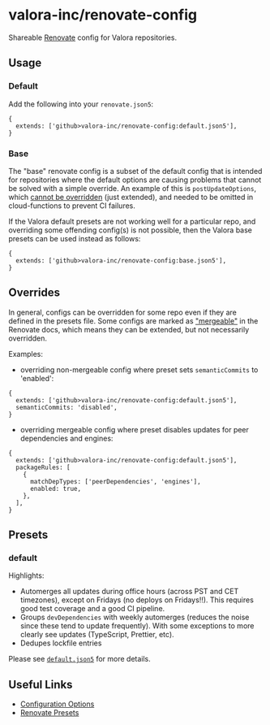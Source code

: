 # valora-inc/renovate-config

Shareable [Renovate](https://renovatebot.com) config for Valora repositories.

## Usage

### Default

Add the following into your `renovate.json5`:

```json5
{
  extends: ['github>valora-inc/renovate-config:default.json5'],
}
```

### Base

The "base" renovate config is a subset of the default config that is intended for repositories where the default options are
causing problems that cannot be solved with a simple override. An example of this is `postUpdateOptions`, which
[cannot be overridden](https://github.com/renovatebot/renovate/discussions/25112#discussioncomment-7239388) (just
extended), and needed to be omitted in cloud-functions to prevent CI failures.

If the Valora default presets are not working well for a particular repo, and overriding some offending config(s) is
not possible, then the Valora base presets can be used instead as follows:

```json5
{
  extends: ['github>valora-inc/renovate-config:base.json5'],
}
```

## Overrides

In general, configs can be overridden for some repo even if they are defined in the presets file. Some configs are marked
as ["mergeable"](https://docs.renovatebot.com/configuration-options/) in the Renovate docs, which means they can be
extended, but not necessarily overridden.

Examples:

- overriding non-mergeable config where preset sets `semanticCommits` to 'enabled':

```json5
{
  extends: ['github>valora-inc/renovate-config:default.json5'],
  semanticCommits: 'disabled',
}
```

- overriding mergeable config where preset disables updates for peer dependencies and engines:

```json5
{
  extends: ['github>valora-inc/renovate-config:default.json5'],
  packageRules: [
    {
      matchDepTypes: ['peerDependencies', 'engines'],
      enabled: true,
    },
  ],
}
```

## Presets

### default

Highlights:

- Automerges all updates during office hours (across PST and CET timezones), except on Fridays (no deploys on Fridays!!). This requires good test coverage and a good CI pipeline.
- Groups `devDependencies` with weekly automerges (reduces the noise since these tend to update frequently). With some exceptions to more clearly see updates (TypeScript, Prettier, etc).
- Dedupes lockfile entries

Please see [`default.json5`](default.json5) for more details.

## Useful Links

- [Configuration Options](https://docs.renovatebot.com/configuration-options/)
- [Renovate Presets](https://github.com/renovatebot/renovate/tree/main/lib/config/presets)
